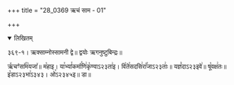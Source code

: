 +++
title = "28_0369 ऋचं साम - 01"

+++
<details open><summary>लिखितम्</summary>

३६९-१। ऋक्साम्नोस्सामनी द्वे॥ द्वयोः ऋगनुष्टुबिन्द्रः॥

ऋ꣤चꣳ꣥सा꣤꣯म꣥यजा꣤॥ म꣡हाइ। या꣯भ्यां꣯कर्मा꣯णि꣢कृ꣡ण्वाऽ२३ता꣢इ। वि꣡ते꣯सदसि꣢रा꣡꣯जाऽ२३ताः꣢॥ यज्ञं꣡दाऽ२३इवे꣢॥ षू꣡वक्ष꣢तः॥ इ꣡डाऽ२३भा꣢ऽ३४३। ओ꣡ऽ२३४५इ॥ डा॥
</details>